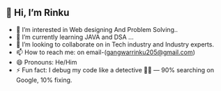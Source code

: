 ## 👋 Hi, I’m Rinku


- 🔭  I’m interested in Web designing And Problem Solving..
- 🌱 I’m currently learning JAVA and DSA ...
- 👯 I’m looking to collaborate on in Tech industry and Industry experts.
- 📫 How to reach me: on email-(gangwarrinku205@gmail.com)
- 😄 Pronouns: He/Him
- ⚡ Fun fact: I debug my code like a detective 🕵️‍♂️ — 90% searching on Google, 10% fixing.
  
